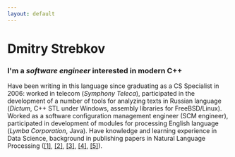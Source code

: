 ```yaml
---
layout: default
---
```


# Dmitry Strebkov

### I'm a _software engineer_ interested in modern C++

Have been writing in this language since graduating as a CS Specialist in 2006: worked in telecom (_Symphony Teleca_), participated in the development of a number of tools for analyzing texts in Russian language (_Dictum_, C++ STL under Windows, assembly libraries for FreeBSD/Linux).
Worked as a software configuration management engineer (SCM engineer), participated in development of modules for processing English language (_Lymba Corporation_, Java). Have knowledge and learning experience in Data Science, background in publishing papers in Natural Language Processing ([[1]](http://aclweb.org/anthology//W/W13/W13-2406.pdf), [[2]](https://www.dialog-21.ru/digests/dialog2014/materials/pdf/StrebkovDY.pdf), [[3]](https://www.semanticscholar.org/paper/Automatic-Arabic-Dialect-Classification-Durandin-Strebkov/ef31681fe509d3aa2c21c5148ff1578444d68919), [[4]](https://www.semanticscholar.org/paper/Using-Probability-Distribution-over-Classes-in-Durandin-Zolotykh/fd2a084ae3dc454b256358f3491c9af9c373eab0), [[5]](http://www.ronpub.com/OJSW_2020v7i1n03_Erekhinskaya.pdf)).
